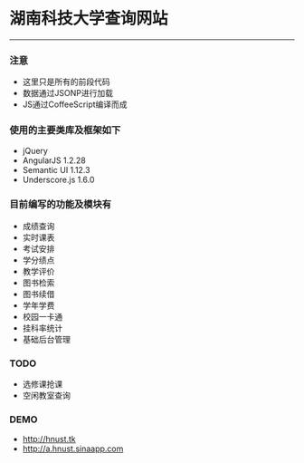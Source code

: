 # 湖南科技大学查询网站

___

### 注意
* 这里只是所有的前段代码
* 数据通过JSONP进行加载
* JS通过CoffeeScript编译而成

### 使用的主要类库及框架如下
* jQuery
* AngularJS 1.2.28
* Semantic UI 1.12.3
* Underscore.js 1.6.0

### 目前编写的功能及模块有
* 成绩查询
* 实时课表
* 考试安排
* 学分绩点
* 教学评价
* 图书检索
* 图书续借
* 学年学费
* 校园一卡通
* 挂科率统计
* 基础后台管理

### TODO
* 选修课抢课
* 空闲教室查询

### DEMO
* http://hnust.tk
* http://a.hnust.sinaapp.com